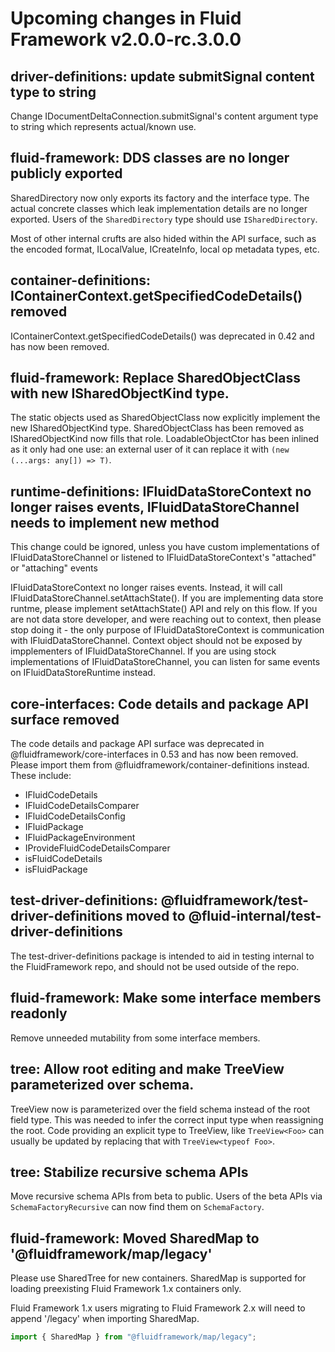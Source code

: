 <!-- THIS IS AN AUTOGENERATED FILE. DO NOT EDIT THIS FILE DIRECTLY. -->

# Upcoming changes in Fluid Framework v2.0.0-rc.3.0.0

## driver-definitions: update submitSignal content type to string

Change IDocumentDeltaConnection.submitSignal's content argument type to string which represents actual/known use.

## fluid-framework: DDS classes are no longer publicly exported

SharedDirectory now only exports its factory and the interface type. The actual concrete classes which leak implementation details are no longer exported. Users of the `SharedDirectory` type should use `ISharedDirectory`.

Most of other internal crufts are also hided within the API surface, such as the encoded format, ILocalValue, ICreateInfo, local op metadata types, etc.

## container-definitions: IContainerContext.getSpecifiedCodeDetails() removed

IContainerContext.getSpecifiedCodeDetails() was deprecated in 0.42 and has now been removed.

## fluid-framework: Replace SharedObjectClass with new ISharedObjectKind type.

The static objects used as SharedObjectClass now explicitly implement the new ISharedObjectKind type. SharedObjectClass has been removed as ISharedObjectKind now fills that role. LoadableObjectCtor has been inlined as it only had one use: an external user of it can replace it with `(new (...args: any[]) => T)`.

## runtime-definitions: IFluidDataStoreContext no longer raises events, IFluidDataStoreChannel needs to implement new method

This change could be ignored, unless you have custom implementations of IFluidDataStoreChannel or listened to IFluidDataStoreContext's "attached" or "attaching" events

IFluidDataStoreContext no longer raises events. Instead, it will call IFluidDataStoreChannel.setAttachState(). If you are implementing data store runtme, please implement setAttachState() API and rely on this flow. If you are not data store developer, and were reaching out to context, then please stop doing it - the only purpose of IFluidDataStoreContext is communication with IFluidDataStoreChannel. Context object should not be exposed by impplementers of IFluidDataStoreChannel. If you are using stock implementations of IFluidDataStoreChannel, you can listen for same events on IFluidDataStoreRuntime instead.

## core-interfaces: Code details and package API surface removed

The code details and package API surface was deprecated in @fluidframework/core-interfaces in 0.53 and has now been removed. Please import them from @fluidframework/container-definitions instead. These include:

- IFluidCodeDetails
- IFluidCodeDetailsComparer
- IFluidCodeDetailsConfig
- IFluidPackage
- IFluidPackageEnvironment
- IProvideFluidCodeDetailsComparer
- isFluidCodeDetails
- isFluidPackage

## test-driver-definitions: @fluidframework/test-driver-definitions moved to @fluid-internal/test-driver-definitions

The test-driver-definitions package is intended to aid in testing internal to the FluidFramework repo, and should not be used outside of the repo.

## fluid-framework: Make some interface members readonly

Remove unneeded mutability from some interface members.

## tree: Allow root editing and make TreeView parameterized over schema.

TreeView now is parameterized over the field schema instead of the root field type. This was needed to infer the correct input type when reassigning the root. Code providing an explicit type to TreeView, like `TreeView<Foo>` can usually be updated by replacing that with `TreeView<typeof Foo>`.

## tree: Stabilize recursive schema APIs

Move recursive schema APIs from beta to public. Users of the beta APIs via `SchemaFactoryRecursive` can now find them on `SchemaFactory`.

## fluid-framework: Moved SharedMap to '@fluidframework/map/legacy'

Please use SharedTree for new containers. SharedMap is supported for loading preexisting Fluid Framework 1.x containers only.

Fluid Framework 1.x users migrating to Fluid Framework 2.x will need to append '/legacy' when importing SharedMap.

```ts
import { SharedMap } from "@fluidframework/map/legacy";
```
